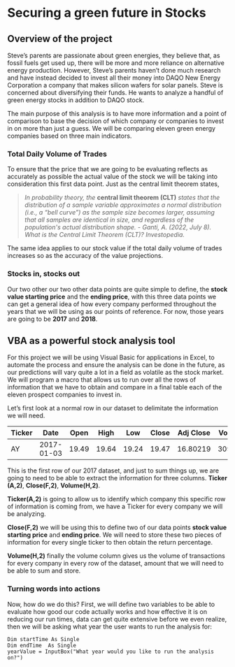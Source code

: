 # Securing a green future in Stocks

## Overview of the project

Steve’s parents are passionate about green energies, they believe that, as fossil fuels get used up, there will be more and more reliance on alternative energy production. However, Steve’s parents haven’t done much research and have instead decided to invest all their money into DAQO New Energy Corporation a company that makes silicon wafers for solar panels. Steve is concerned about diversifying their funds. He wants to analyze a handful of green energy stocks in addition to DAQO stock.

The main purpose of this analysis is to have more information and a point of comparison to base the decision of which company or companies to invest in on more than just a guess. We will be comparing eleven green energy companies based on three main indicators.

### Total Daily Volume of Trades

To ensure that the price that we are going to be evaluating reflects as accurately as possible the actual value of the stock we will be taking into consideration this first data point. Just as the central limit theorem states,

>*In probability theory, the* **central limit theorem (CLT)** *states that the distribution of a sample variable approximates a normal distribution (i.e., a “bell curve”) as the sample size becomes larger, assuming that all samples are identical in size, and regardless of the population's actual distribution shape.*
*-* *Ganti, A. (2022, July 8). What is the Central Limit Theorem (CLT)? Investopedia.*

The same idea applies to our stock value if the total daily volume of trades increases so as the accuracy of the value projections.

### Stocks in, stocks out

Our two other our two other data points are quite simple to define, the **stock value starting price** and the **ending price**, with this three data points we can get a general idea of how every company performed throughout the years that we will be using as our points of reference. For now, those years are going to be **2017** and **2018**.

## VBA as a powerful stock analysis tool

For this project we will be using Visual Basic for applications in Excel, to automate the process and ensure the analysis can be done in the future, as our predictions will vary quite a lot in a field as volatile as the stock market. We will program a macro that allows us to run over all the rows of information that we have to obtain and compare in a final table each of the eleven prospect companies to invest in.

Let’s first look at a normal row in our dataset to delimitate the information we will need.

| Ticker | Date       | Open  | High  | Low   | Close | Adj Close | Volume |
|--------|------------|-------|-------|-------|-------|-----------|--------|
| AY     | 2017-01-03 | 19.49 | 19.64 | 19.24 | 19.47 | 16.80219  | 309500 |

This is the first row of our 2017 dataset, and just to sum things up, we are going to need to be able to extract the information for three columns. **Ticker (A,2)**, **Close(F,2)**, **Volume(H,2)**.

**Ticker(A,2)** is going to allow us to identify which company this specific row of information is coming from, we have a Ticker for every company we will be analyzing.

**Close(F,2)** we will be using this to define two of our data points **stock value starting price** and **ending price**. We will need to store these two pieces of information for every single ticker to then obtain the return percentage.

**Volume(H,2)** finally the volume column gives us the volume of transactions for every company in every row of the dataset, amount that we will need to be able to sum and store.

### Turning words into actions

Now, how do we do this? First, we will define two variables to be able to evaluate how good our code actually works and how effective it is on reducing our run times, data can get quite extensive before we even realize, then we will be asking what year the user wants to run the analysis for:
```
Dim startTime As Single
Dim endTime  As Single
yearValue = InputBox("What year would you like to run the analysis on?")
```

